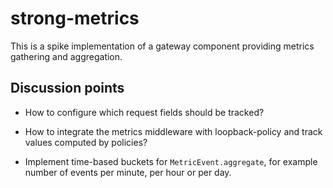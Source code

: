 # strong-metrics

This is a spike implementation of a gateway component providing metrics
gathering and aggregation.

## Discussion points

 - How to configure which request fields should be tracked?

 - How to integrate the metrics middleware with loopback-policy
   and track values computed by policies?

 - Implement time-based buckets for `MetricEvent.aggregate`,
   for example number of events per minute, per hour or per day.
